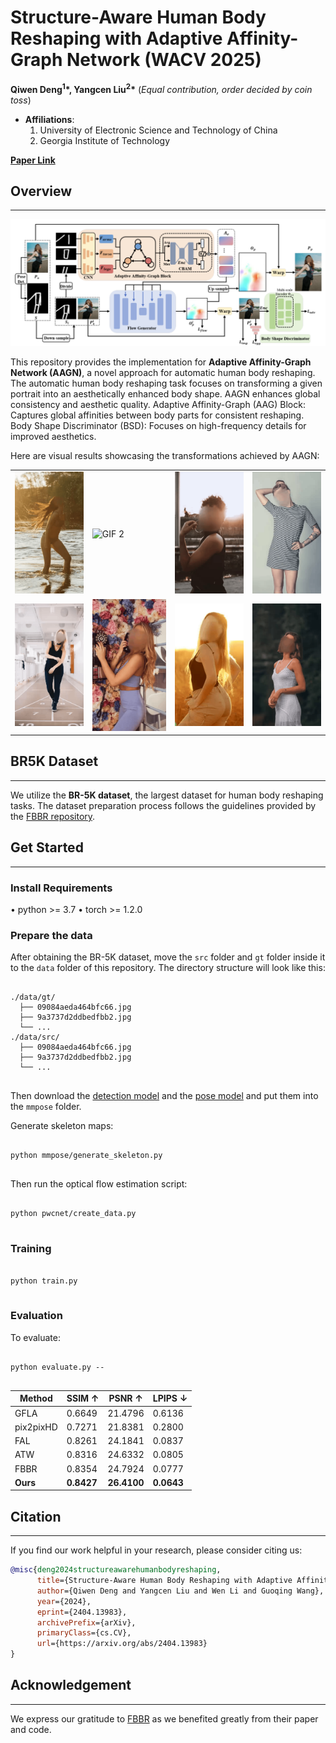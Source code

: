 # Structure-Aware Human Body Reshaping with Adaptive Affinity-Graph Network (WACV 2025)
**Qiwen Deng<sup>1</sup>\*, Yangcen Liu<sup>2</sup>\*** (*Equal contribution, order decided by coin toss*)

- **Affiliations**:  
  1. University of Electronic Science and Technology of China  
  2. Georgia Institute of Technology  


**[Paper Link](https://scholar.google.com/citations?view_op=view_citation&hl=en&user=Xq-r3dIAAAAJ&citation_for_view=Xq-r3dIAAAAJ:d1gkVwhDpl0C)**  

## Overview  
---

![Pipeline](gif/pipe.png)

This repository provides the implementation for **Adaptive Affinity-Graph Network (AAGN)**, a novel approach for automatic human body reshaping. The automatic human body reshaping task focuses on transforming a given portrait into an aesthetically enhanced body shape. AAGN enhances global consistency and aesthetic quality. Adaptive Affinity-Graph (AAG) Block: Captures global affinities between body parts for consistent reshaping. Body Shape Discriminator (BSD): Focuses on high-frequency details for improved aesthetics.

Here are visual results showcasing the transformations achieved by AAGN:  

<table>
  <tr>
    <td><img src="gif/1.gif" alt="GIF 1" width="180"></td>
    <td><img src="gif/2.gif" alt="GIF 2" width="180" ></td>
    <td><img src="gif/3.gif" alt="GIF 3" width="180"></td>
    <td><img src="gif/4.gif" alt="GIF 4" width="180"></td>
  </tr>
  <tr>
    <td><img src="gif/5.gif" alt="GIF 5" width="180"></td>
    <td><img src="gif/6.gif" alt="GIF 6" width="180"></td>
    <td><img src="gif/7.gif" alt="GIF 7" width="180"></td>
    <td><img src="gif/8.gif" alt="GIF 8" width="180"></td>
  </tr>
</table>

## BR5K Dataset
--- 

We utilize the **BR-5K dataset**, the largest dataset for human body reshaping tasks. The dataset preparation process follows the guidelines provided by the [FBBR repository](https://github.com/JianqiangRen/FlowBasedBodyReshaping?tab=readme-ov-file).   


## Get Started
---
### Install Requirements

&#8226; python >= 3.7
&#8226; torch >= 1.2.0

### Prepare the data
After obtaining the BR-5K dataset, move the `` src `` folder and `` gt `` folder inside it to the `` data `` folder of this repository. The directory structure will look like this: 
<pre>
<code>
./data/gt/
  ├── 09084aeda464bfc66.jpg
  ├── 9a3737d2ddbedfbb2.jpg
  └── ...
./data/src/
  ├── 09084aeda464bfc66.jpg
  ├── 9a3737d2ddbedfbb2.jpg
  └── ...
</code>
</pre>
Then download the [detection model](https://download.openmmlab.com/mmpose/v1/projects/rtmpose/rtmdet_m_8xb32-100e_coco-obj365-person-235e8209.pth) and the [pose model](https://download.openmmlab.com/mmpose/v1/projects/rtmposev1/rtmpose-x_simcc-body7_pt-body7_700e-384x288-71d7b7e9_20230629.pth) and put them into the `` mmpose `` folder.

Generate skeleton maps:
<pre>
<code>
python mmpose/generate_skeleton.py
</code>
</pre>
Then run the optical flow estimation script:
<pre>
<code>
python pwcnet/create_data.py
</code>
</pre>

### Training
<pre>
<code>
python train.py
</code>
</pre>

### Evaluation
To evaluate:
<pre>
<code>
python evaluate.py --
</code>
</pre>

| Method       | SSIM ↑   | PSNR ↑   | LPIPS ↓   |
|--------------|----------|----------|-----------|
| GFLA         | 0.6649   | 21.4796  | 0.6136    |
| pix2pixHD    | 0.7271   | 21.8381  | 0.2800    |
| FAL          | 0.8261   | 24.1841  | 0.0837    |
| ATW          | 0.8316   | 24.6332  | 0.0805    |
| FBBR         | 0.8354   | 24.7924  | 0.0777    |
| **Ours**     | **0.8427** | **26.4100** | **0.0643** |



## Citation  
---

If you find our work helpful in your research, please consider citing us:  

```bibtex
@misc{deng2024structureawarehumanbodyreshaping,
      title={Structure-Aware Human Body Reshaping with Adaptive Affinity-Graph Network}, 
      author={Qiwen Deng and Yangcen Liu and Wen Li and Guoqing Wang},
      year={2024},
      eprint={2404.13983},
      archivePrefix={arXiv},
      primaryClass={cs.CV},
      url={https://arxiv.org/abs/2404.13983} 
}
```

## Acknowledgement  
---  
We express our gratitude to [FBBR](https://github.com/JianqiangRen/FlowBasedBodyReshaping?tab=readme-ov-file) as we benefited greatly from their paper and code.  
